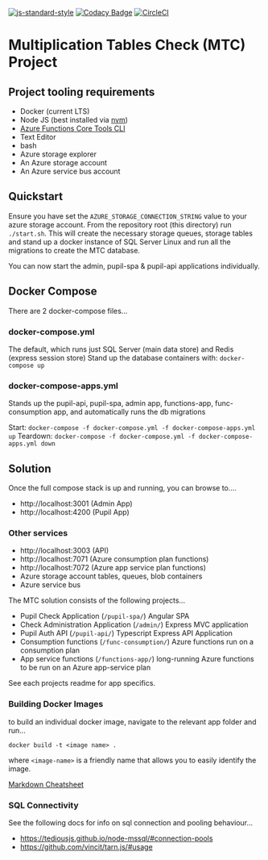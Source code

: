 [![js-standard-style](https://img.shields.io/badge/code%20style-standard-brightgreen.svg)](http://standardjs.com)
[![Codacy Badge](https://app.codacy.com/project/badge/Grade/6524c6996d9240e4b7c9b63960677efe)](https://app.codacy.com/gh/DFEAGILEDEVOPS/MTC/dashboard?utm_source=gh&utm_medium=referral&utm_content=&utm_campaign=Badge_grade)
[![CircleCI](https://circleci.com/gh/DFEAGILEDEVOPS/MTC.svg?style=svg)](https://circleci.com/gh/DFEAGILEDEVOPS/MTC)

# Multiplication Tables Check (MTC) Project

## Project tooling requirements

- Docker (current LTS)
- Node JS (best installed via [nvm](https://github.com/nvm-sh/nvm))
- [Azure Functions Core Tools CLI](https://github.com/Azure/azure-functions-core-tools)
- Text Editor
- bash
- Azure storage explorer
- An Azure storage account
- An Azure service bus account

## Quickstart

Ensure you have set the `AZURE_STORAGE_CONNECTION_STRING` value to your azure storage account.
From the repository root (this directory) run `./start.sh`.  This will create the necessary storage queues, storage tables and stand up a docker instance of SQL Server Linux and run all the migrations to create the MTC database.

You can now start the admin, pupil-spa & pupil-api applications individually.

## Docker Compose

There are 2 docker-compose files...

### docker-compose.yml
The default, which runs just SQL Server (main data store) and Redis (express session store)
Stand up the database containers with: `docker-compose up`

### docker-compose-apps.yml
Stands up the pupil-api, pupil-spa, admin app, functions-app, func-consumption app, and automatically runs the db migrations

Start: `docker-compose -f docker-compose.yml -f docker-compose-apps.yml up`
Teardown: `docker-compose -f docker-compose.yml -f docker-compose-apps.yml down`

## Solution

Once the full compose stack is up and running, you can browse to....

* http://localhost:3001 (Admin App)
* http://localhost:4200 (Pupil App)

### Other services
* http://localhost:3003 (API)
* http://localhost:7071 (Azure consumption plan functions)
* http://localhost:7072 (Azure app service plan functions)
* Azure storage account tables, queues, blob containers
* Azure service bus

The MTC solution consists of the following projects...

- Pupil Check Application (`/pupil-spa/`) Angular SPA
- Check Administration Application (`/admin/`) Express MVC application
- Pupil Auth API (`/pupil-api/`) Typescript Express API Application
- Consumption functions (`/func-consumption/`) Azure functions run on a consumption plan
- App service functions (`/functions-app/`) long-running Azure functions to be run on an Azure app-service plan

See each projects readme for app specifics.

### Building Docker Images

to build an individual docker image, navigate to the relevant app folder and run...

`docker build -t <image name> .`

where `<image-name>` is a friendly name that allows you to easily identify the image.

[Markdown Cheatsheet](https://github.com/adam-p/markdown-here/wiki/Markdown-Cheatsheet)

### SQL Connectivity

See the following docs for info on sql connection and pooling behaviour...
- https://tediousjs.github.io/node-mssql/#connection-pools
- https://github.com/vincit/tarn.js/#usage
